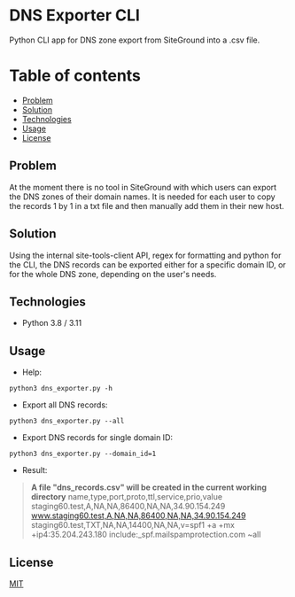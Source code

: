 # DNS Exporter CLI

Python CLI app for DNS zone export from SiteGround into a .csv file. 

# Table of contents
* [Problem](#Problem)
* [Solution](#Solution)
* [Technologies](#Technologies)
* [Usage](#Usage)
* [License](#License)

## Problem

At the moment there is no tool in SiteGround with which users can export the DNS zones of their domain names. It is needed for each user to copy the records 1 by 1 in a txt file and then manually add them in their new host. 

## Solution

Using the internal site-tools-client API, regex for formatting and python for the CLI, the DNS records can be exported either for a specific domain ID, or for the whole DNS zone, depending on the user's needs.

## Technologies
 - Python 3.8 / 3.11

## Usage

- Help:

```
python3 dns_exporter.py -h
```

- Export all DNS records:

```
python3 dns_exporter.py --all
```

- Export DNS records for single domain ID:

```
python3 dns_exporter.py --domain_id=1
```

 - Result:
> ****A file "dns_records.csv" will be created in the current working directory****
> name,type,port,proto,ttl,service,prio,value
> staging60.test,A,NA,NA,86400,NA,NA,34.90.154.249
> www.staging60.test,A,NA,NA,86400,NA,NA,34.90.154.249
> staging60.test,TXT,NA,NA,14400,NA,NA,v=spf1 +a +mx +ip4:35.204.243.180 include:_spf.mailspamprotection.com ~all


## License

[MIT](https://choosealicense.com/licenses/mit/)
